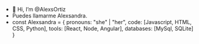 - 👋 Hi, I’m @AlexsOrtiz
- Puedes llamarme Alexsandra.
- const Alexsandra = {
  pronouns: "she" | "her",
  code: [Javascript, HTML, CSS, Python],
  tools: [React, Node, Angular],
  databases: [MySql, SQLite]
}



